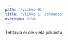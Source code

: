 ```yaml
---
path: '/viikko-01'
title: 'Viikko 1: Johdanto'
overview: true
---
```


Tehtäviä ei ole vielä julkaistu
